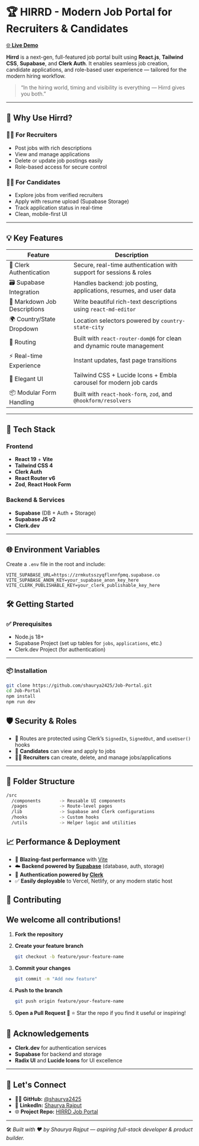 # 🏆 HIRRD - Modern Job Portal for Recruiters & Candidates

[🌐 **Live Demo**](https://job-portal-shaurya-rajputs-projects.vercel.app/)

**Hirrd** is a next-gen, full-featured job portal built using **React.js**, **Tailwind CSS**, **Supabase**, and **Clerk Auth**. It enables seamless job creation, candidate applications, and role-based user experience — tailored for the modern hiring workflow.

> “In the hiring world, timing and visibility is everything — Hirrd gives you both.”

---

## 🚀 Why Use Hirrd?

### 🧑‍💼 For Recruiters
- Post jobs with rich descriptions
- View and manage applications
- Delete or update job postings easily
- Role-based access for secure control

### 🧑‍🎓 For Candidates
- Explore jobs from verified recruiters
- Apply with resume upload (Supabase Storage)
- Track application status in real-time
- Clean, mobile-first UI

---

## 💡 Key Features

| Feature                           | Description                                                                 |
|-----------------------------------|-----------------------------------------------------------------------------|
| 🔐 Clerk Authentication           | Secure, real-time authentication with support for sessions & roles         |
| 🗃️ Supabase Integration           | Handles backend: job posting, applications, resumes, and user data         |
| 📝 Markdown Job Descriptions      | Write beautiful rich-text descriptions using `react-md-editor`             |
| 🌍 Country/State Dropdown         | Location selectors powered by `country-state-city`                         |
| 🧭 Routing                        | Built with `react-router-dom@6` for clean and dynamic route management     |
| ⚡ Real-time Experience           | Instant updates, fast page transitions                                     |
| 🎨 Elegant UI                     | Tailwind CSS + Lucide Icons + Embla carousel for modern job cards          |
| 📦 Modular Form Handling          | Built with `react-hook-form`, `zod`, and `@hookform/resolvers`            |

---

## 🔧 Tech Stack

### Frontend
- **React 19** + **Vite**
- **Tailwind CSS 4**
- **Clerk Auth**
- **React Router v6**
- **Zod**, **React Hook Form**

### Backend & Services
- **Supabase** (DB + Auth + Storage)
- **Supabase JS v2**
- **Clerk.dev**

---

## 🌐 Environment Variables

Create a `.env` file in the root and include:

```env
VITE_SUPABASE_URL=https://zrmkutsszyqflxnnfpmq.supabase.co
VITE_SUPABASE_ANON_KEY=your_supabase_anon_key_here
VITE_CLERK_PUBLISHABLE_KEY=your_clerk_publishable_key_here
```
## 🛠️ Getting Started

### ✅ Prerequisites

- Node.js 18+
- Supabase Project (set up tables for `jobs`, `applications`, etc.)
- Clerk.dev Project (for authentication)

---

### 📦 Installation

```bash
git clone https://github.com/shaurya2425/Job-Portal.git
cd Job-Portal
npm install
npm run dev
```
## 🛡️ Security & Roles

- 🔐 Routes are protected using Clerk’s `SignedIn`, `SignedOut`, and `useUser()` hooks
- 👤 **Candidates** can view and apply to jobs
- 🧑‍💼 **Recruiters** can create, delete, and manage jobs/applications

---

## 📁 Folder Structure

```bash
/src
  /components       -> Reusable UI components
  /pages            -> Route-level pages
  /lib              -> Supabase and Clerk configurations
  /hooks            -> Custom hooks
  /utils            -> Helper logic and utilities
```
## 📈 Performance & Deployment

- 🚀 **Blazing-fast performance** with [Vite](https://vitejs.dev)
- ☁️ **Backend powered by [Supabase](https://supabase.com)** (database, auth, storage)
- 🧩 **Authentication powered by [Clerk](https://clerk.dev)**
- ✅ **Easily deployable** to Vercel, Netlify, or any modern static host
## 🤝 Contributing

## We welcome all contributions!

1. **Fork the repository**

2. **Create your feature branch**  
   ```bash
   git checkout -b feature/your-feature-name
   ```
3. **Commit your changes**
   ```bash
   git commit -m "Add new feature"
   ```
 
4. **Push to the branch** 
     ```bash
   git push origin feature/your-feature-name
   ```
5. **Open a Pull Request 🚀**
⭐ Star the repo if you find it useful or inspiring!

## 🙏 Acknowledgements

- **Clerk.dev** for authentication services  
- **Supabase** for backend and storage  
- **Radix UI** and **Lucide Icons** for UI excellence  

---

## 📢 Let's Connect

- 👨‍💻 **GitHub:** [@shaurya2425](https://github.com/shaurya2425)
- 🔗 **LinkedIn:** [Shaurya Rajput](https://www.linkedin.com/in/shaurya-rajput/)
- 🌐 **Project Repo:** [HIRRD Job Portal](https://github.com/shaurya2425/Job-Portal)

---

🛠️ *Built with ❤️ by Shaurya Rajput — aspiring full-stack developer & product builder.*

